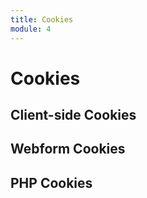 ```yaml
---
title: Cookies
module: 4
---
```


# Cookies

## Client-side Cookies

## Webform Cookies

## PHP Cookies